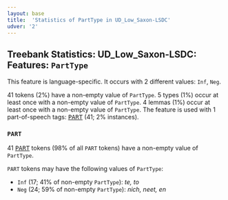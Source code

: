 ```yaml
---
layout: base
title:  'Statistics of PartType in UD_Low_Saxon-LSDC'
udver: '2'
---
```


## Treebank Statistics: UD_Low_Saxon-LSDC: Features: `PartType`

This feature is language-specific.
It occurs with 2 different values: `Inf`, `Neg`.

41 tokens (2%) have a non-empty value of `PartType`.
5 types (1%) occur at least once with a non-empty value of `PartType`.
4 lemmas (1%) occur at least once with a non-empty value of `PartType`.
The feature is used with 1 part-of-speech tags: <tt><a href="nds_lsdc-pos-PART.html">PART</a></tt> (41; 2% instances).

### `PART`

41 <tt><a href="nds_lsdc-pos-PART.html">PART</a></tt> tokens (98% of all `PART` tokens) have a non-empty value of `PartType`.

`PART` tokens may have the following values of `PartType`:

* `Inf` (17; 41% of non-empty `PartType`): <em>te, to</em>
* `Neg` (24; 59% of non-empty `PartType`): <em>nich, neet, en</em>

